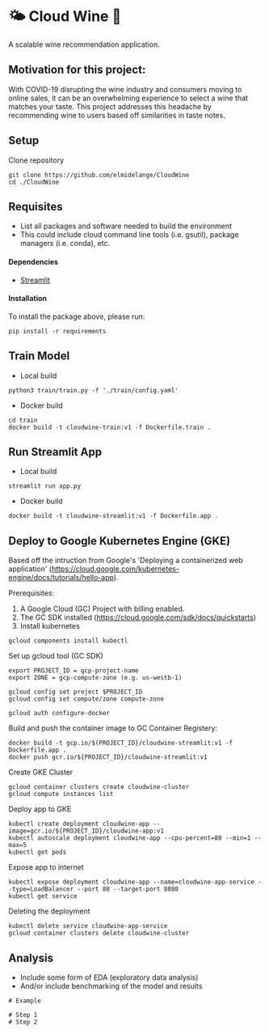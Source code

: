 # 🌤 Cloud Wine 🍷
A scalable wine recommendation application.

## Motivation for this project:
With COVID-19 disrupting the wine industry and consumers moving to online sales, it can be an overwhelming experience to select a wine that matches your taste. This project addresses this headache by recommending wine to users based off similarities in taste notes. 

## Setup
Clone repository
```
git clone https://github.com/elmidelange/CloudWine
cd ./CloudWine
```

## Requisites
- List all packages and software needed to build the environment
- This could include cloud command line tools (i.e. gsutil), package managers (i.e. conda), etc.


#### Dependencies

- [Streamlit](streamlit.io)

#### Installation
To install the package above, please run:
```shell
pip install -r requirements
```

<!-- ## Build Environment
- Include instructions of how to launch scripts in the build subfolder
- Build scripts can include shell scripts or python setup.py files
- The purpose of these scripts is to build a standalone environment, for running the code in this repository
- The environment can be for local use, or for use in a cloud environment
- If using for a cloud environment, commands could include CLI tools from a cloud provider (i.e. gsutil from Google Cloud Platform)
```
# Example

# Step 1
# Step 2
``` -->

<!-- ## Configs
- We recommond using either .yaml or .txt for your config files, not .json
- **DO NOT STORE CREDENTIALS IN THE CONFIG DIRECTORY!!**
- If credentials are needed, use environment variables or HashiCorp's [Vault](https://www.vaultproject.io/) -->


<!-- ## Test
- Include instructions for how to run all tests after the software is installed
```
# Example

# Step 1
# Step 2
``` -->

<!-- ## Run Inference
```
# Example

# Step 1
# Step 2
``` -->

## Train Model
- Local build
```
python3 train/train.py -f './train/config.yaml'
```
- Docker build
```
cd train
docker build -t cloudwine-train:v1 -f Dockerfile.train .
```

## Run Streamlit App
- Local build
```
streamlit run app.py
```
- Docker build
```
docker build -t cloudwine-streamlit:v1 -f Dockerfile.app .
```

## Deploy to Google Kubernetes Engine (GKE)
Based off the intruction from Google's 'Deploying a containerized web application' (https://cloud.google.com/kubernetes-engine/docs/tutorials/hello-app).

Prerequisites:
1) A Google Cloud (GC) Project with billing enabled.
2) The GC SDK installed (https://cloud.google.com/sdk/docs/quickstarts)
3) Install kubernetes
```
gcloud components install kubectl
```

Set up gcloud tool (GC SDK)
```
export PROJECT_ID = gcp-project-name
export ZONE = gcp-compute-zone (e.g. us-westb-1)

gcloud config set project $PROJECT_ID
gcloud config set compute/zone compute-zone

gcloud auth configure-docker
```

Build and push the container image to GC Container Registery:
```
docker build -t gcp.io/$(PROJECT_ID}/cloudwine-streamlit:v1 -f Dockerfile.app .
docker push gcr.io/${PROJECT_ID}/cloudwine-streamlit:v1
```

Create GKE Cluster
```
gcloud container clusters create cloudwine-cluster
gcloud compute instances list
```

Deploy app to GKE
```
kubectl create deployment cloudwine-app --image=gcr.io/${PROJECT_ID}/cloudwine-app:v1
kubectl autoscale deployment cloudwine-app --cpu-percent=80 --min=1 --max=5
kubectl get pods
```

Expose app to internet
```
kubectl expose deployment cloudwine-app --name=cloudwine-app-service --type=LoadBalancer --port 80 --target-port 8080
kubectl get service
```

Deleting the deployment
```
kubectl delete service cloudwine-app-service
gcloud container clusters delete cloudwine-cluster
```



## Analysis
- Include some form of EDA (exploratory data analysis)
- And/or include benchmarking of the model and results
```
# Example

# Step 1
# Step 2
```
